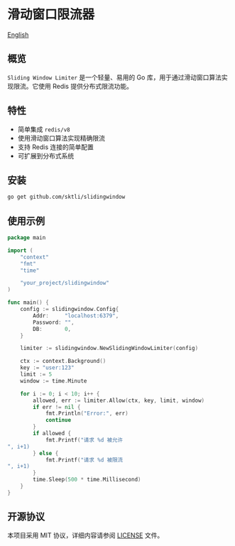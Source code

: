 # 滑动窗口限流器

[English](README.md)

## 概览

`Sliding Window Limiter` 是一个轻量、易用的 Go 库，用于通过滑动窗口算法实现限流。它使用 Redis 提供分布式限流功能。

## 特性

- 简单集成 `redis/v8`
- 使用滑动窗口算法实现精确限流
- 支持 Redis 连接的简单配置
- 可扩展到分布式系统

## 安装

```bash
go get github.com/sktli/slidingwindow
```

## 使用示例

```go
package main

import (
    "context"
    "fmt"
    "time"

    "your_project/slidingwindow"
)

func main() {
    config := slidingwindow.Config{
        Addr:     "localhost:6379",
        Password: "",
        DB:       0,
    }

    limiter := slidingwindow.NewSlidingWindowLimiter(config)

    ctx := context.Background()
    key := "user:123"
    limit := 5
    window := time.Minute

    for i := 0; i < 10; i++ {
        allowed, err := limiter.Allow(ctx, key, limit, window)
        if err != nil {
            fmt.Println("Error:", err)
            continue
        }
        if allowed {
            fmt.Printf("请求 %d 被允许
", i+1)
        } else {
            fmt.Printf("请求 %d 被限流
", i+1)
        }
        time.Sleep(500 * time.Millisecond)
    }
}
```

## 开源协议

本项目采用 MIT 协议，详细内容请参阅 [LICENSE](LICENSE) 文件。
